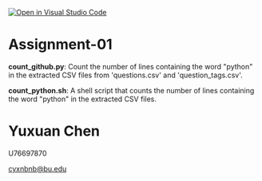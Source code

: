 [![Open in Visual Studio Code](https://classroom.github.com/assets/open-in-vscode-2e0aaae1b6195c2367325f4f02e2d04e9abb55f0b24a779b69b11b9e10269abc.svg)](https://classroom.github.com/online_ide?assignment_repo_id=18109536&assignment_repo_type=AssignmentRepo)
# Assignment-01
**count_github.py**: Count the number of lines containing the word "python" in the extracted CSV files from 'questions.csv' and 'question_tags.csv'.

**count_python.sh**: A shell script that counts the number of lines containing the word "python" in the extracted CSV files.

# Yuxuan Chen 
U76697870

cyxnbnb@bu.edu

